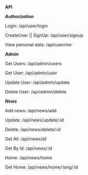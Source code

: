 **API**

***Authorization***

Login:
/api/user/login

CreateUser || SignUp:
/api/user/signup

View personal data:
/api/user/me

***Admin***

Get Users:
/api/admin/users

Get User:
/api/admin/user

Update User:
/api/admin/update

Delete User:
/api/admin/delete

***News***

Add news:
/api/news/add

Update:
/api/news/update/:id

Delete:
/api/news/delete/:id

Get All:
/api/news/all

Get By Id:
/api/news/:id

Home:
/api/news/home

Get Home:
/api/news/home/:lang/:id